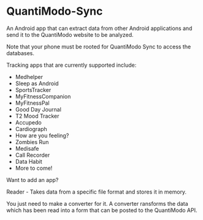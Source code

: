 QuantiModo-Sync
===============

An Android app that can extract data from other Android applications and send it to the QuantiModo website to be analyzed.

Note that your phone must be rooted for QuantiModo Sync to access the databases. 

Tracking apps that are currently supported include:
- Medhelper
- Sleep as Android
- SportsTracker
- MyFitnessCompanion
- MyFitnessPal
- Good Day Journal
- T2 Mood Tracker
- Accupedo
- Cardiograph
- How are you feeling?
- Zombies Run
- Medisafe
- Call Recorder
- Data Habit
- More to come!

Want to add an app?

Reader - Takes data from a specific file format and stores it in memory.  

You just need to make a converter for it. A converter ransforms the data which has been read into a form that can be posted to the QuantiModo API. 
